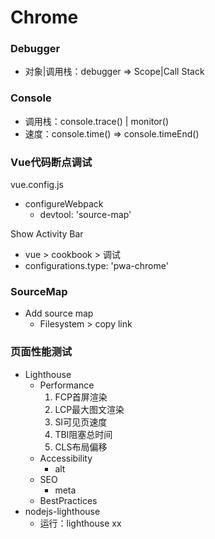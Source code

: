# Chrome

### Debugger

- 对象|调用栈：debugger => Scope|Call Stack

### Console

- 调用栈：console.trace() | monitor()
- 速度：console.time() => console.timeEnd()

### 

### Vue代码断点调试

vue.config.js

- configureWebpack
  - devtool: 'source-map'

Show Activity Bar

- vue > cookbook > 调试
- configurations.type: 'pwa-chrome'

### SourceMap

- Add source map
  - Filesystem > copy link


### 页面性能测试

- Lighthouse
  - Performance
    1. FCP首屏渲染
    2. LCP最大图文渲染
    3. SI可见页速度
    4. TBI阻塞总时间
    5. CLS布局偏移
  - Accessibility
    - alt
  - SEO
    - meta
  - BestPractices
- nodejs-lighthouse
  - 运行：lighthouse xx